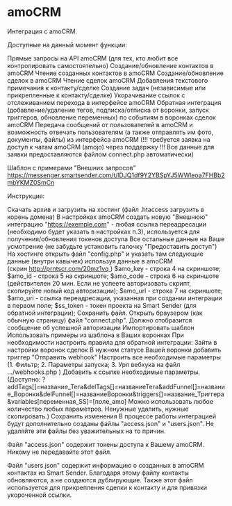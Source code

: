 # amoCRM
Интеграция с amoCRM.

Доступные на данный момент функции:

Прямые запросы на API amoCRM (для тех, кто любит все контролировать самостоятельно)
Создание/обновление контактов в amoCRM
Чтение созданных контактов в amoCRM
Создание/обновление сделок в amoCRM
Чтение сделок amoCRM
Добавления текстового примечания к контакту/сделке
Создание задач (независимые или прикрепленные к контакту/сделке)
Укорачивание ссылок с отслеживанием перехода в интерфейсе amoCRM
Обратная интеграция (добавление/удаление тегов, подписка/отписка от воронки, запуск триггеров, обновление переменных) по событиям в воронках сделок amoCRM
Передача сообщений от пользователей в amoCRM и возможность отвечать пользователям (а также отправлять им фото, документы, файлы) из интерфейса amoCRM (!!! требуется заявка на доступ к чатам amoCRM (amojo) через поддержку !!! Все данные для заявки предоставляются файлом connect.php автоматически)


Шаблон с примерами "Внешних запросов"
https://messenger.smartsender.com/t/lDJQ1df9Y2YBSpYJ5WWleoa7FHBb2mbYKMZ0SmCn


Инструкция:

Скачать архив и загрузить на хостинг (файл .htaccess загрузить в корень домена)
В настройках amoCRM создать новую "Внешнюю" интеграцию
"https://exemple.com" - любая ссылка переадресации (необходимо будет указать в настройках п.3), используется для получения/обновления токенов доступа
Все остальные данные на Ваше усмотрение (не забудьте установить галочку "Предоставить доступ")
На хостинге открыть файл "config.php" и указать там следующие данные (внутри кавычек) используя данные в amoCRM (скрин http://prntscr.com/20mz1vq )
$amo_key - строка 4 на скриншоте;
$amo_id - строка 5 на скриншоте;
$amo_code - строка 6 на скриншоте (действителен 20 мин. Если не успеете авторизовать скрипт, скопируйте новый код авторизации);
$amo_url - строка 7 на скриншоте;
$amo_uri - ссылка переадресации, указанная при создании интеграции в первом поле;
$ss_token - токен проекта на Smart Sender (для обратной интеграции);
Сохранить файл.
Открыть браузером (как обычную страницу) файл "connect.php". Должно отобразится сообщение об успешной авторизации
Импортировать шаблон
Использовать примеры из шаблона в Ваших воронках
При необходимости настроить правила для обратной интеграции:
Зайти в настройки воронок сделок
В нужном статусе Вашей воронки добавить триггер "Отправить webhook"
Настроить все необходимые параметры (1. Фильтр; 2. Параметры запуска; 3. Урл вебхука на файл .../webhooks.php )
Добавить к ссылке необходимые параметры. (Доступно: ?addTags[]=название_Тега&delTags[]=названиеТега&addFunnel[]=название_Воронки&delFunnel[]=названиеВоронки&triggers[]=название_Триггера&variables[переменная_SS]=[поле_amo] Можно использовать любое количество любых параметров. Ненужные удалить, нужные скопировать.)
Сохранить изменения
В процессе работы интеграцией будут дополнительно созданы файлы "access.json" и "users.json". Не удаляйте эти файлы без уважительных на то причин.

Файл "access.json" содержит токены доступа к Вашему amoCRM. Никому не передавайте этот файл.

Файл "users.json" содержит информацию о созданных в amoCRM контактах из Smart Sender. Благодаря этому файлу контакты обновляются, а не создаются дублирующие. Также этот файл используется для прикрепления сделки к контакту и для привязки укороченной ссылки.

